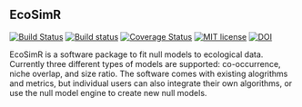## EcoSimR

[![Build Status](https://travis-ci.org/GotelliLab/EcoSimR.svg?branch=master)](https://travis-ci.org/GotelliLab/EcoSimR)
[![Build status](https://ci.appveyor.com/api/projects/status/fc5qpu8v3b1ku4ud?svg=true)](https://ci.appveyor.com/project/emhart/ecosimr)
[![Coverage Status](https://coveralls.io/repos/GotelliLab/EcoSimR/badge.svg?branch=master)](https://coveralls.io/r/GotelliLab/EcoSimR?branch=master)
[![MIT license](http://img.shields.io/badge/license-MIT-brightgreen.svg)](http://opensource.org/licenses/MIT)
[![DOI](https://zenodo.org/badge/doi/10.5281/zenodo.16636.svg)](http://dx.doi.org/10.5281/zenodo.16636)

EcoSimR is a software package to fit null models to ecological data.  Currently three different types of models are supported: co-occurrence, niche overlap, and size ratio. The software comes with existing alogrithms and metrics, but individual users can also integrate their own algorithms, or use the null model engine to create new null models. 
